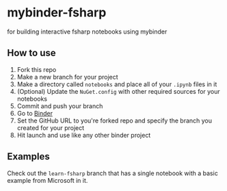 # mybinder-fsharp

for building interactive fsharp notebooks using mybinder  

## How to use 

1. Fork this repo
2. Make a new branch for your project 
3. Make a directory called `notebooks` and place all of your `.ipynb` files in it
4. (Optional) Update the `NuGet.config` with other required sources for your notebooks 
5. Commit and push your branch
6. Go to [Binder](https://mybinder.org/)
7. Set the GitHub URL to you're forked repo and specify the branch you created for your project
8. Hit launch and use like any other binder project

## Examples 
Check out the `learn-fsharp` branch that has a single notebook with a basic example from Microsoft in it. 